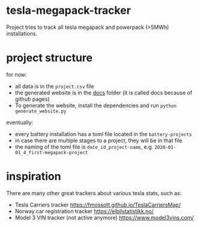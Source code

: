 # tesla-megapack-tracker
Project tries to track all tesla megapack and powerpack (>5MWh) installations. 

# project structure

for now:
- all data is in the `project.csv` file
- the generated website is in the [docs](./docs) folder (it is called docs because of github pages)
- To generate the website, install the dependencies and run `python generate_website.py`

eventually:
- every battery installation has a toml file located in the `battery-projects`
- in case there are multiple stages to a project, they will be in that file
- the naming of the toml file is `date_id_project-name`, e.g. `2020-01-01_4_first-megapack-project`

# inspiration

There are many other great trackers about various tesla stats, such as:
  - Tesla Carriers tracker https://fmossott.github.io/TeslaCarriersMap/
  - Norway car registration tracker https://elbilstatistikk.no/
  - Model 3 VIN tracker (not active anymore) https://www.model3vins.com/ 
  